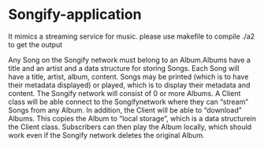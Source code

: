 # Songify-application
It mimics a streaming service for music.
please use makefile to compile
./a2 to get the output

Any Song on the Songify network must belong to an Album.Albums have a title and an artist and a data structure for storing Songs. 
Each Song will have a title, artist, album, content. Songs may be printed (which is to have their metadata displayed) or played, which is to display
their metadata and content. 
The Songify network will consist of 0 or more Albums. A Client class will be able connect to the Songifynetwork where they can “stream” Songs from any Album. 
In addition, the Client will be able to “download” Albums. 
This copies the Album to “local storage”, which is a data structurein the Client class. 
Subscribers can then play the Album locally, which should work even if the Songify network deletes the original Album.
